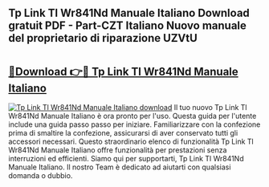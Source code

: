 ## Tp Link Tl Wr841Nd Manuale Italiano Download gratuit PDF - Part-CZT Italiano Nuovo manuale del proprietario di riparazione UZVtU

# <h2><a href="http://dfah7hj.blite.top/?on=Tp+Link+Tl+Wr841Nd+Manuale+Italiano">🔗Download 👉🔴 Tp Link Tl Wr841Nd Manuale Italiano</a></h2>

[![Tp Link Tl Wr841Nd Manuale Italiano download](https://i.imgur.com/lujVjoI.png)](http://dfah7hj.blite.top/?on=Tp+Link+Tl+Wr841Nd+Manuale+Italiano)
Il tuo nuovo Tp Link Tl Wr841Nd Manuale Italiano è ora pronto per l'uso. Questa guida per l'utente include una guida passo passo per iniziare. Familiarizzare con la confezione prima di smaltire la confezione, assicurarsi di aver conservato tutti gli accessori necessari. Questo straordinario elenco di funzionalità Tp Link Tl Wr841Nd Manuale Italiano offre funzionalità per prestazioni senza interruzioni ed efficienti. Siamo qui per supportarti, Tp Link Tl Wr841Nd Manuale Italiano. Il nostro Team è dedicato ad aiutarti con qualsiasi domanda o dubbio.
